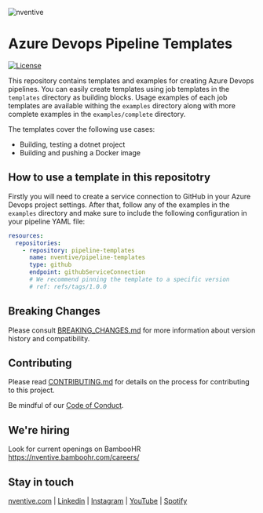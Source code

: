 ![nventive](https://nventive-public-assets.s3.amazonaws.com/nventive_logo_github.svg?v=2)

# Azure Devops Pipeline Templates

[![License](https://img.shields.io/badge/License-Apache%202.0-blue.svg?style=flat-square)](LICENSE)

This repository contains templates and examples for creating Azure Devops pipelines. You can easily create templates using job templates in the `templates` directory as building blocks. Usage examples of each job templates are available withing the `examples` directory along with more complete examples in the `examples/complete` directory.

The templates cover the following use cases:

- Building, testing a dotnet project
- Building and pushing a Docker image

## How to use a template in this repositotry

Firstly you will need to create a service connection to GitHub in your Azure Devops project settings. After that, follow any of the examples in the `examples` directory and make sure to include the following configuration in your pipeline YAML file:

```yaml
resources:
  repositories:
    - repository: pipeline-templates
      name: nventive/pipeline-templates
      type: github
      endpoint: githubServiceConnection
      # We recommend pinning the template to a specific version
      # ref: refs/tags/1.0.0
```

## Breaking Changes

Please consult [BREAKING_CHANGES.md](BREAKING_CHANGES.md) for more information about version history and compatibility.

## Contributing

Please read [CONTRIBUTING.md](CONTRIBUTING.md) for details on the process for
contributing to this project.

Be mindful of our [Code of Conduct](CODE_OF_CONDUCT.md).

## We're hiring

Look for current openings on BambooHR https://nventive.bamboohr.com/careers/

## Stay in touch

[nventive.com](https://nventive.com/) | [Linkedin](https://www.linkedin.com/company/nventive/) | [Instagram](https://www.instagram.com/hellonventive/) | [YouTube](https://www.youtube.com/channel/UCFQyvGEKMO10hEyvCqprp5w) | [Spotify](https://open.spotify.com/show/0lsxfIb6Ttm76jB4wgutob)
